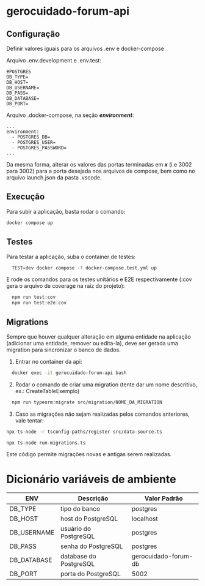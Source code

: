# gerocuidado-forum-api

## Configuração

Definir valores iguais para os arquivos .env e docker-compose

Arquivo .env.development e .env.test:

    #POSTGRES
    DB_TYPE=
    DB_HOST=
    DB_USERNAME=
    DB_PASS=
    DB_DATABASE=
    DB_PORT=

Arquivo .docker-compose, na seção **_environment_**:

    ...
    environment:
      - POSTGRES_DB=
      - POSTGRES_USER=
      - POSTGRES_PASSWORD=
    ...

Da mesma forma, alterar os valores das portas terminadas em **_x_** (i.e 3002 para 3002) para a porta desejada nos arquivos de compose, bem como no arquivo launch.json da pasta .vscode.

## Execução

  Para subir a aplicação, basta rodar o comando:

  ```bash
  docker compose up
  ```

## Testes

  Para testar a aplicação, suba o container de testes:

  ```bash
    TEST=dev docker compose -f docker-compose.test.yml up
  ```

 E rode os comandos para os testes unitários e E2E respectivamente (:cov gera o arquivo de coverage na raiz do projeto):
  ```bash
    npm run test:cov
    npm run test:e2e:cov
  ```

 ## Migrations

  Sempre que houver qualquer alteração em alguma entidade na aplicação (adicionar uma entidade, remover ou edita-la), deve ser gerada uma migration para sincronizar o banco de dados.

  1. Entrar no container da api:

  ```bash
    docker exec -it gerocuidado-forum-api bash
  ```

  2. Rodar o comando de criar uma migration (tente dar um nome descritivo, ex.: CreateTableExemplo)

  ```bash
    npm run typeorm:migrate src/migration/NOME_DA_MIGRATION
  ```

  3. Caso as migrações não sejam realizadas pelos comandos anteriores, vale tentar:

  ```bash
  npx ts-node -r tsconfig-paths/register src/data-source.ts

  npx ts-node run-migrations.ts
  ```

  Este código permite migrações novas e antigas serem realizadas.

# Dicionário variáveis de ambiente

| ENV         | Descrição              | Valor Padrão         |
| ----------- | ---------------------- | -------------------- |
| DB_TYPE     | tipo do banco          | postgres             |
| DB_HOST     | host do PostgreSQL     | localhost            |
| DB_USERNAME | usuário do PostgreSQL  | postgres             |
| DB_PASS     | senha do PostgreSQL    | postgres             |
| DB_DATABASE | database do PostgreSQL | gerocuidado-forum-db |
| DB_PORT     | porta do PostgreSQL    | 5002                 |
